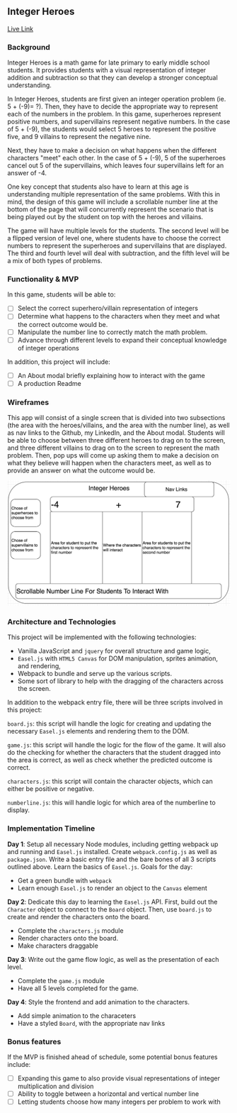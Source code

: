 ## Integer Heroes

[Live Link](joshling1919.github.io/integer-heroes)

### Background

Integer Heroes is a math game for late primary to early middle school students. It provides students with a visual representation of integer addition and subtraction so that they can develop a stronger conceptual understanding.

In Integer Heroes, students are first given an integer operation problem (ie. 5 + (-9)= ?). Then, they have to decide the appropriate way to represent each of the numbers in the problem. In this game, superheroes represent positive numbers, and supervillains represent negative numbers. In the case of 5 + (-9), the students would select 5 heroes to represent the positive five, and 9 villains to represent the negative nine.

Next, they have to make a decision on what happens when the different characters "meet" each other. In the case of 5 + (-9), 5 of the superheroes cancel out 5 of the supervillains, which leaves four supervillains left for an answer of -4.

One key concept that students also have to learn at this age is understanding multiple representation of the same problems. With this in mind, the design of this game will include a scrollable number line at the bottom of the page that will concurrently represent the scenario that is being played out by the student on top with the heroes and villains.

The game will have multiple levels for the students. The second level will be a flipped version of level one, where students have to choose the correct numbers to represent the superheroes and supervillains that are displayed. The third and fourth level will deal with subtraction, and the fifth level will be a mix of both types of problems.

### Functionality & MVP  

In this game, students will be able to:

- [ ] Select the correct superhero/villain representation of integers
- [ ] Determine what happens to the characters when they meet and what the    correct outcome would be.
- [ ] Manipulate the number line to correctly match the math problem.
- [ ] Advance through different levels to expand their conceptual knowledge of integer operations

In addition, this project will include:

- [ ] An About modal briefly explaining how to interact with the game
- [ ] A production Readme

### Wireframes

This app will consist of a single screen that is divided into two subsections (the area with the heroes/villains, and the area with the number line), as well as nav links to the Github, my LinkedIn, and the About modal. Students will be able to choose between three different heroes to drag on to the screen, and three different villains to drag on to the screen to represent the math problem. Then, pop ups will come up asking them to make a decision on what they believe will happen when the characters meet, as well as to provide an answer on what the outcome would be.

![wireframe](./wireframe.png)

### Architecture and Technologies


This project will be implemented with the following technologies:

- Vanilla JavaScript and `jquery` for overall structure and game logic,
- `Easel.js` with `HTML5 Canvas` for DOM manipulation, sprites animation, and rendering,
- Webpack to bundle and serve up the various scripts.
- Some sort of library to help with the dragging of the characters across the screen.

In addition to the webpack entry file, there will be three scripts involved in this project:

`board.js`: this script will handle the logic for creating and updating the necessary `Easel.js` elements and rendering them to the DOM.

`game.js`: this script will handle the logic for the flow of the game. It will also do the checking for whether the characters that the student dragged into the area is correct, as well as check whether the predicted outcome is correct.

`characters.js`: this script will contain the character objects, which can either be positive or negative.

`numberline.js`: this will handle logic for which area of the numberline to display.

### Implementation Timeline

**Day 1**: Setup all necessary Node modules, including getting webpack up and running and `Easel.js` installed.  Create `webpack.config.js` as well as `package.json`.  Write a basic entry file and the bare bones of all 3 scripts outlined above.  Learn the basics of `Easel.js`.  Goals for the day:

- Get a green bundle with `webpack`
- Learn enough `Easel.js` to render an object to the `Canvas` element

**Day 2**: Dedicate this day to learning the `Easel.js` API.  First, build out the `Character` object to connect to the `Board` object.  Then, use `board.js` to create and render the characters onto the board.

- Complete the `characters.js` module
- Render characters onto the board.
- Make characters draggable

**Day 3**: Write out the game flow logic, as well as the presentation of each level.

- Complete the `game.js` module
- Have all 5 levels completed for the game.


**Day 4**: Style the frontend and add animation to the characters.

- Add simple animation to the characeters
- Have a styled `Board`, with the appropriate nav links


### Bonus features

If the MVP is finished ahead of schedule, some potential bonus features include:

- [ ] Expanding this game to also provide visual representations of integer multiplication and division
- [ ] Ability to toggle between a horizontal and vertical number line
- [ ] Letting students choose how many integers per problem to work with
